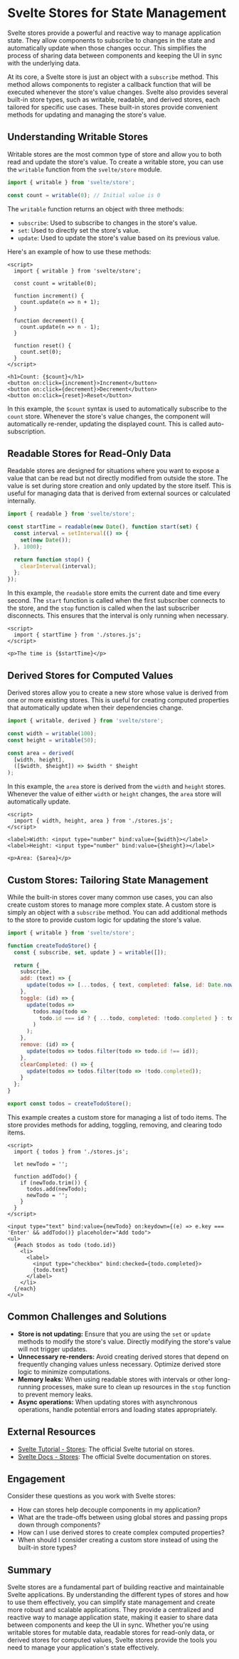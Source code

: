 # Svelte Stores for State Management

Svelte stores provide a powerful and reactive way to manage application state. They allow components to subscribe to changes in the state and automatically update when those changes occur. This simplifies the process of sharing data between components and keeping the UI in sync with the underlying data.

At its core, a Svelte store is just an object with a `subscribe` method. This method allows components to register a callback function that will be executed whenever the store's value changes. Svelte also provides several built-in store types, such as writable, readable, and derived stores, each tailored for specific use cases. These built-in stores provide convenient methods for updating and managing the store's value.

## Understanding Writable Stores

Writable stores are the most common type of store and allow you to both read and update the store's value. To create a writable store, you can use the `writable` function from the `svelte/store` module.

```javascript
import { writable } from 'svelte/store';

const count = writable(0); // Initial value is 0
```

The `writable` function returns an object with three methods:

*   `subscribe`: Used to subscribe to changes in the store's value.
*   `set`: Used to directly set the store's value.
*   `update`: Used to update the store's value based on its previous value.

Here's an example of how to use these methods:

```svelte
<script>
  import { writable } from 'svelte/store';

  const count = writable(0);

  function increment() {
    count.update(n => n + 1);
  }

  function decrement() {
    count.update(n => n - 1);
  }

  function reset() {
    count.set(0);
  }
</script>

<h1>Count: {$count}</h1>
<button on:click={increment}>Increment</button>
<button on:click={decrement}>Decrement</button>
<button on:click={reset}>Reset</button>
```

In this example, the `$count` syntax is used to automatically subscribe to the `count` store. Whenever the store's value changes, the component will automatically re-render, updating the displayed count.  This is called auto-subscription.

## Readable Stores for Read-Only Data

Readable stores are designed for situations where you want to expose a value that can be read but not directly modified from outside the store. The value is set during store creation and only updated by the store itself. This is useful for managing data that is derived from external sources or calculated internally.

```javascript
import { readable } from 'svelte/store';

const startTime = readable(new Date(), function start(set) {
  const interval = setInterval(() => {
    set(new Date());
  }, 1000);

  return function stop() {
    clearInterval(interval);
  };
});
```

In this example, the `readable` store emits the current date and time every second. The `start` function is called when the first subscriber connects to the store, and the `stop` function is called when the last subscriber disconnects. This ensures that the interval is only running when necessary.

```svelte
<script>
  import { startTime } from './stores.js';
</script>

<p>The time is {$startTime}</p>
```

## Derived Stores for Computed Values

Derived stores allow you to create a new store whose value is derived from one or more existing stores. This is useful for creating computed properties that automatically update when their dependencies change.

```javascript
import { writable, derived } from 'svelte/store';

const width = writable(100);
const height = writable(50);

const area = derived(
  [width, height],
  ([$width, $height]) => $width * $height
);
```

In this example, the `area` store is derived from the `width` and `height` stores. Whenever the value of either `width` or `height` changes, the `area` store will automatically update.

```svelte
<script>
  import { width, height, area } from './stores.js';
</script>

<label>Width: <input type="number" bind:value={$width}></label>
<label>Height: <input type="number" bind:value={$height}></label>

<p>Area: {$area}</p>
```

## Custom Stores: Tailoring State Management

While the built-in stores cover many common use cases, you can also create custom stores to manage more complex state. A custom store is simply an object with a `subscribe` method. You can add additional methods to the store to provide custom logic for updating the store's value.

```javascript
import { writable } from 'svelte/store';

function createTodoStore() {
  const { subscribe, set, update } = writable([]);

  return {
    subscribe,
    add: (text) => {
      update(todos => [...todos, { text, completed: false, id: Date.now() }]);
    },
    toggle: (id) => {
      update(todos =>
        todos.map(todo =>
          todo.id === id ? { ...todo, completed: !todo.completed } : todo
        )
      );
    },
    remove: (id) => {
      update(todos => todos.filter(todo => todo.id !== id));
    },
    clearCompleted: () => {
      update(todos => todos.filter(todo => !todo.completed));
    }
  };
}

export const todos = createTodoStore();
```

This example creates a custom store for managing a list of todo items. The store provides methods for adding, toggling, removing, and clearing todo items.

```svelte
<script>
  import { todos } from './stores.js';

  let newTodo = '';

  function addTodo() {
    if (newTodo.trim()) {
      todos.add(newTodo);
      newTodo = '';
    }
  }
</script>

<input type="text" bind:value={newTodo} on:keydown={(e) => e.key === 'Enter' && addTodo()} placeholder="Add todo">
<ul>
  {#each $todos as todo (todo.id)}
    <li>
      <label>
        <input type="checkbox" bind:checked={todo.completed}>
        {todo.text}
      </label>
    </li>
  {/each}
</ul>
```

## Common Challenges and Solutions

*   **Store is not updating:** Ensure that you are using the `set` or `update` methods to modify the store's value.  Directly modifying the store's value will not trigger updates.
*   **Unnecessary re-renders:** Avoid creating derived stores that depend on frequently changing values unless necessary.  Optimize derived store logic to minimize computations.
*   **Memory leaks:** When using readable stores with intervals or other long-running processes, make sure to clean up resources in the `stop` function to prevent memory leaks.
*   **Async operations:**  When updating stores with asynchronous operations, handle potential errors and loading states appropriately.

## External Resources

*   [Svelte Tutorial - Stores](https://svelte.dev/tutorial/writable-stores):  The official Svelte tutorial on stores.
*   [Svelte Docs - Stores](https://svelte.dev/docs/svelte-store): The official Svelte documentation on stores.

## Engagement

Consider these questions as you work with Svelte stores:

*   How can stores help decouple components in my application?
*   What are the trade-offs between using global stores and passing props down through components?
*   How can I use derived stores to create complex computed properties?
*   When should I consider creating a custom store instead of using the built-in store types?

## Summary

Svelte stores are a fundamental part of building reactive and maintainable Svelte applications. By understanding the different types of stores and how to use them effectively, you can simplify state management and create more robust and scalable applications. They provide a centralized and reactive way to manage application state, making it easier to share data between components and keep the UI in sync. Whether you're using writable stores for mutable data, readable stores for read-only data, or derived stores for computed values, Svelte stores provide the tools you need to manage your application's state effectively.